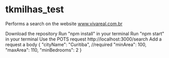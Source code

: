 # tkmilhas_test

Performs a search on the website www.vivareal.com.br

Download the repository
Run "npm install" in your terminal
Run "npm start" in your terminal
Use the POTS request http://localhost:3000/search
Add a request a body
{
"cityName": "Curitiba", //required
"minArea": 100,
"maxArea": 110,
"minBedrooms": 2
}
